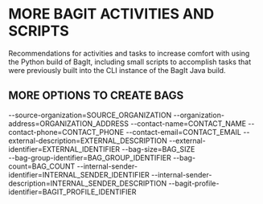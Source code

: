 # MORE BAGIT ACTIVITIES AND SCRIPTS

Recommendations for activities and tasks to increase comfort with using the Python build of BagIt, including small scripts to accomplish tasks that were previously built into the CLI instance of the BagIt Java build.

## MORE OPTIONS TO CREATE BAGS
  --source-organization=SOURCE_ORGANIZATION
  --organization-address=ORGANIZATION_ADDRESS
  --contact-name=CONTACT_NAME
  --contact-phone=CONTACT_PHONE
  --contact-email=CONTACT_EMAIL
  --external-description=EXTERNAL_DESCRIPTION
  --external-identifier=EXTERNAL_IDENTIFIER
  --bag-size=BAG_SIZE   
  --bag-group-identifier=BAG_GROUP_IDENTIFIER
  --bag-count=BAG_COUNT
  --internal-sender-identifier=INTERNAL_SENDER_IDENTIFIER
  --internal-sender-description=INTERNAL_SENDER_DESCRIPTION
  --bagit-profile-identifier=BAGIT_PROFILE_IDENTIFIER
